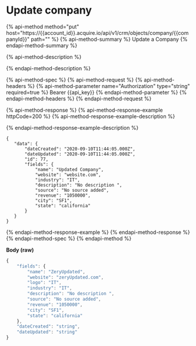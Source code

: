# Update company

{% api-method method="put" host="https://{{account\_id}}.acquire.io/api/v1/crm/objects/company/{{companyId}}" path="" %}
{% api-method-summary %}
Update a Company
{% endapi-method-summary %}

{% api-method-description %}

{% endapi-method-description %}

{% api-method-spec %}
{% api-method-request %}
{% api-method-headers %}
{% api-method-parameter name="Authorization" type="string" required=true %}
Bearer {{api\_key}}
{% endapi-method-parameter %}
{% endapi-method-headers %}
{% endapi-method-request %}

{% api-method-response %}
{% api-method-response-example httpCode=200 %}
{% api-method-response-example-description %}

{% endapi-method-response-example-description %}

```
{
   "data": {
       "dateCreated": "2020-09-10T11:44:05.000Z",
       "dateUpdated": "2020-09-10T11:44:05.000Z",
       "id": 77,
       "fields": {
           "name": "Updated Company",
           "website": "website.com",
           "industry": "IT",
           "description": "No description ",
           "source": "No source added",
           "revenue": "1050000",
           "city": "SF1",
           "state": "california"
       }
   }
}
```
{% endapi-method-response-example %}
{% endapi-method-response %}
{% endapi-method-spec %}
{% endapi-method %}

**Body \(raw\)**

```javascript
{
    "fields": {
        "name": "ZeryUpdated",
        "website": "zeryUpdated.com",
        "logo": "IT",
        "industry": "IT",
        "description": "No description ",
        "source": "No source added",
        "revenue": "1050000",
        "city": "SF1",
        "state": "california"
    },
    "dateCreated": "string",
    "dateUpdated": "string"
}
```

